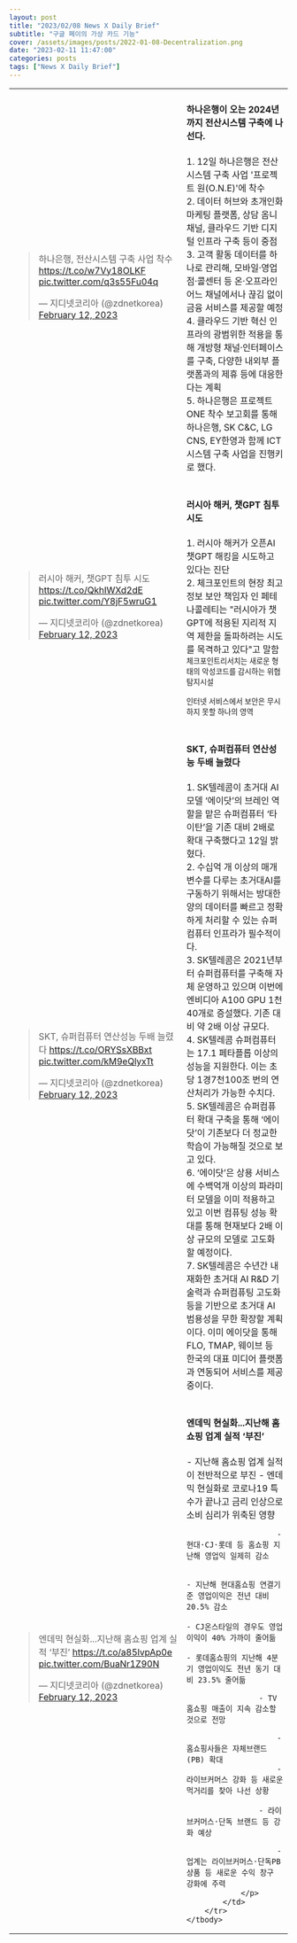 ```yaml
---
layout: post
title: "2023/02/08 News X Daily Brief"
subtitle: "구글 페이의 가상 카드 기능"
cover: /assets/images/posts/2022-01-08-Decentralization.png
date: "2023-02-11 11:47:00"
categories: posts
tags: ["News X Daily Brief"]
---
```


<table>
    <tbody>
        <tr>
            <td>
                <blockquote class="twitter-tweet"><p lang="ko" dir="ltr">하나은행, 전산시스템 구축 사업 착수 <a href="https://t.co/w7Vy18OLKF">https://t.co/w7Vy18OLKF</a> <a href="https://t.co/q3s55Fu04q">pic.twitter.com/q3s55Fu04q</a></p>&mdash; 지디넷코리아 (@zdnetkorea) <a href="https://twitter.com/zdnetkorea/status/1624575558523949058?ref_src=twsrc%5Etfw">February 12, 2023</a></blockquote> <script async src="https://platform.twitter.com/widgets.js" charset="utf-8"></script>
            </td>
            <td class="align-top p-3">
                <h4>하나은행이 오는 2024년까지 전산시스템 구축에 나선다.</h4>
                <p>
                    1. 12일 하나은행은 전산시스템 구축 사업 '프로젝트 원(O.N.E)'에 착수<br />
                    2. 데이터 허브와 초개인화 마케팅 플랫폼, 상담 옴니채널, 클라우드 기반 디지털 인프라 구축 등이 중점<br />
                    3. 고객 활동 데이터를 하나로 관리해, 모바일·영업점·콜센터 등 온·오프라인 어느 채널에서나 끊김 없이 금융 서비스를 제공할 예정<br />
                    4. 클라우드 기반 혁신 인프라의 광범위한 적용을 통해 개방형 채널·인터페이스를 구축, 다양한 내외부 플랫폼과의 제휴 등에 대응한다는 계획<br />
                    5. 하나은행은 프로젝트 ONE 착수 보고회를 통해 하나은행, SK C&C, LG CNS, EY한영과 함께 ICT시스템 구축 사업을 진행키로 했다.<br />
                </p>
            </td>
        </tr>
        <tr>
            <td>
                <blockquote class="twitter-tweet"><p lang="ko" dir="ltr">러시아 해커, 챗GPT 침투 시도 <a href="https://t.co/QkhIWXd2dE">https://t.co/QkhIWXd2dE</a> <a href="https://t.co/Y8jF5wruG1">pic.twitter.com/Y8jF5wruG1</a></p>&mdash; 지디넷코리아 (@zdnetkorea) <a href="https://twitter.com/zdnetkorea/status/1624582333654528000?ref_src=twsrc%5Etfw">February 12, 2023</a></blockquote> <script async src="https://platform.twitter.com/widgets.js" charset="utf-8"></script>
            </td>
            <td class="align-top p-3">
                <h4>러시아 해커, 챗GPT 침투 시도</h4>
                <p>
                    1. 러시아 해커가 오픈AI 챗GPT 해킹을 시도하고 있다는 진단<br />
                    2. 체크포인트의 현장 최고 정보 보안 책임자 인 페테 나콜레티는 "러시아가 챗GPT에 적용된 지리적 지역 제한을 돌파하려는 시도를 목격하고 있다"고 말함<br />
                    <small>체크포인트리서치는 새로운 형태의 악성코드를 감시하는 위협탐지시설</small><br />
                </p>
                <p>
                    <small>
                        인터넷 서비스에서 보안은 무시하지 못할 하나의 영역
                    </small>
                </p>
            </td>
        </tr>
        <tr>
            <td>
                <blockquote class="twitter-tweet"><p lang="ko" dir="ltr">SKT, 슈퍼컴퓨터 연산성능 두배 늘렸다 <a href="https://t.co/ORYSsXBBxt">https://t.co/ORYSsXBBxt</a> <a href="https://t.co/kM9eQlyxTt">pic.twitter.com/kM9eQlyxTt</a></p>&mdash; 지디넷코리아 (@zdnetkorea) <a href="https://twitter.com/zdnetkorea/status/1624582323412029440?ref_src=twsrc%5Etfw">February 12, 2023</a></blockquote> <script async src="https://platform.twitter.com/widgets.js" charset="utf-8"></script>
            </td>
            <td class="align-top p-3">
                <h4>SKT, 슈퍼컴퓨터 연산성능 두배 늘렸다</h4>
                <p>
                    1. SK텔레콤이 초거대 AI모델 ‘에이닷’의 브레인 역할을 맡은 슈퍼컴퓨터 ‘타이탄’을 기존 대비 2배로 확대 구축했다고 12일 밝혔다.<br />
                    2. 수십억 개 이상의 매개변수를 다루는 초거대AI를 구동하기 위해서는 방대한 양의 데이터를 빠르고 정확하게 처리할 수 있는 슈퍼컴퓨터 인프라가 필수적이다.<br />
                    3. SK텔레콤은 2021년부터 슈퍼컴퓨터를 구축해 자체 운영하고 있으며 이번에 엔비디아 A100 GPU 1천40개로 증설했다. 기존 대비 약 2배 이상 규모다.<br />
                    4. SK텔레콤 슈퍼컴퓨터는 17.1 페타플롭 이상의 성능을 지원한다. 이는 초당 1경7천100조 번의 연산처리가 가능한 수치다.<br />
                    5. SK텔레콤은 슈퍼컴퓨터 확대 구축을 통해 ‘에이닷’이 기존보다 더 정교한 학습이 가능해질 것으로 보고 있다.<br />
                    6. ‘에이닷’은 상용 서비스에 수백억개 이상의 파라미터 모델을 이미 적용하고 있고 이번 컴퓨팅 성능 확대를 통해 현재보다 2배 이상 규모의 모델로 고도화 할 예정이다.<br />
                    7. SK텔레콤은 수년간 내재화한 초거대 AI R&D 기술력과 슈퍼컴퓨팅 고도화 등을 기반으로 초거대 AI 범용성을 무한 확장할 계획이다. 이미 에이닷을 통해 FLO, TMAP, 웨이브 등 한국의 대표 미디어 플랫폼과 연동되어 서비스를 제공중이다.<br />
                </p>
            </td>
        </tr>
        <tr>
            <td>
                <blockquote class="twitter-tweet"><p lang="ko" dir="ltr">엔데믹 현실화...지난해 홈쇼핑 업계 실적 ‘부진’ <a href="https://t.co/a85lvpAp0e">https://t.co/a85lvpAp0e</a> <a href="https://t.co/BuaNr1Z90N">pic.twitter.com/BuaNr1Z90N</a></p>&mdash; 지디넷코리아 (@zdnetkorea) <a href="https://twitter.com/zdnetkorea/status/1624575532146003968?ref_src=twsrc%5Etfw">February 12, 2023</a></blockquote> <script async src="https://platform.twitter.com/widgets.js" charset="utf-8"></script>
            </td>
            <td  class="align-top p-3">
                <h4>엔데믹 현실화...지난해 홈쇼핑 업계 실적 ‘부진’</h4>
                <p>
                    - 지난해 홈쇼핑 업계 실적이 전반적으로 부진
                    - 엔데믹 현실화로 코로나19 특수가 끝나고 금리 인상으로 소비 심리가 위축된 영향

                        - 현대·CJ·롯데 등 홈쇼핑 지난해 영업익 일제히 감소

                            - 지난해 현대홈쇼핑 연결기준 영업이익은 전년 대비 20.5% 감소
                            - CJ온스타일의 경우도 영업이익이 40% 가까이 줄어듦
                            - 롯데홈쇼핑의 지난해 4분기 영업이익도 전년 동기 대비 23.5% 줄어듦

                    - TV홈쇼핑 매출이 지속 감소할 것으로 전망

                        - 홈쇼핑사들은 자체브랜드(PB) 확대
                        - 라이브커머스 강화 등 새로운 먹거리를 찾아 나선 상황

                    - 라이브커머스·단독 브랜드 등 강화 예상

                        - 업계는 라이브커머스·단독PB 상품 등 새로운 수익 창구 강화에 주력
                </p>
            </td>
        </tr>
    </tbody>
</table>
